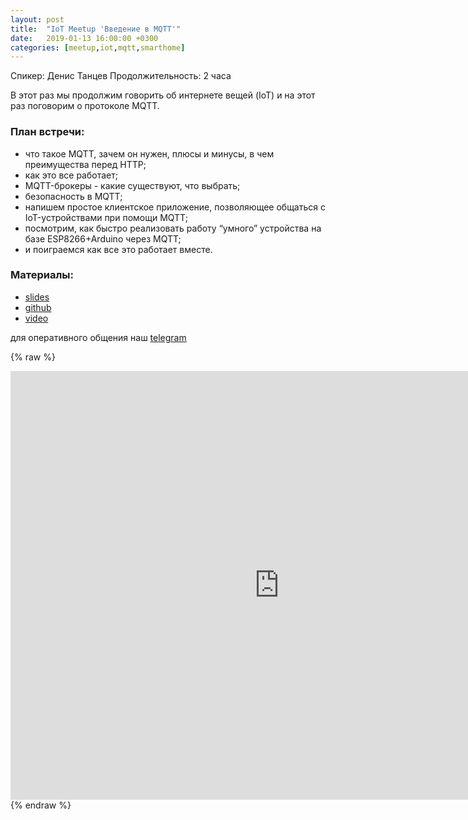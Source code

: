 ```yaml
---
layout: post
title:  "IoT Meetup 'Введение в MQTT'"
date:   2019-01-13 16:00:00 +0300
categories: [meetup,iot,mqtt,smarthome]
---
```


Спикер: Денис Танцев
Продолжительность: 2 часа

В этот раз мы продолжим говорить об интернете вещей (IoT) и на этот раз поговорим о протоколе MQTT.

### План встречи: 

- что такое MQTT, зачем он нужен, плюсы и минусы, в чем преимущества перед HTTP;
- как это все работает;
- MQTT-брокеры - какие существуют, что выбрать;
- безопасность в MQTT;
- напишем простое клиентское приложение, позволяющее общаться с IoT-устройствами при помощи MQTT;
- посмотрим, как быстро реализовать работу “умного” устройства на базе ESP8266+Arduino через MQTT; 
- и поиграемся как все это работает вместе.

### Материалы:

- [slides]
- [github]
- [video]

для оперативного общения наш [telegram]

{% raw %}
<iframe width="860" height="686" src="https://www.youtube.com/embed/mEpfnCOHSZY" frameborder="0" allow="accelerometer; autoplay; encrypted-media; gyroscope; picture-in-picture" allowfullscreen></iframe>
{% endraw %}

[slides]: https://docs.google.com/presentation/d/1lJe08qbvIazLVnZ-3i6ZvL3BbUFUv6reonA07ukOSqA/edit?usp=sharing
[telegram]: https://t.me/devcomanda
[github]: https://github.com/devcomanda/iot-examples/tree/master/Meetup2
[video]: https://youtu.be/mEpfnCOHSZY